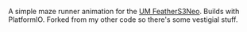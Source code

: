 A simple maze runner animation for the [UM FeatherS3Neo](https://unexpectedmaker.com/shop.html#!/FeatherS3-Neo/p/662377927). Builds with PlatformIO. Forked from my other code so there's some vestigial stuff.
